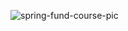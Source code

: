 
![spring-fund-course-pic](https://github.com/user-attachments/assets/069165c1-f381-4204-b88d-5860ba7f015e)
